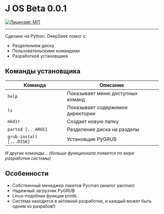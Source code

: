 # J OS Beta 0.0.1

[![Лицензия: MIT](https://img.shields.io/badge/License-MIT-yellow.svg)](https://opensource.org/licenses/MIT)

---

Сделано на Python. DeepSeek помог с:
- Разделением диска
- Пользовательскими командами
- Разработкой установщика

## Команды установщика
| Команда | Описание |
|---------|----------|
| `help`  | Показывает меню доступных команд |
| `ls`    | Показывает содержимое директории |
| `mkdir` | Создает новую папку |
| `parted [...ARGS]` | Разделение диска на разделы |
| `grub-install [...DISK]` | Установщик PyGRUB |

*И другие команды... (больше функционала появится по мере разработки системы)*

## Особенности
- Собственный менеджер пакетов Pycman (аналог pacman)
- Надежный загрузчик PyGRUB
- Linux-подобная функция printk
- Система находится в активной разработке, и каждый может быть одним из разрабов!)
